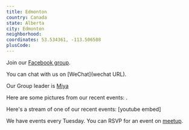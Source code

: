 ```yaml
---
title: Edmonton
country: Canada
state: Alberta
city: Edmonton
neighborhood: 
coordinates: 53.534361, -113.506508
plusCode:
---
```

Join our [Facebook group](https://www.facebook.com/groups/free.code.camp.edmonton).

You can chat with us on [WeChat](wechat URL).

Our Group leader is [Miya](freecodecamp.org/miya)

Here are some pictures from our recent events:
![]().

Here's a stream of one of our recent events:
[youtube embed]

We have events every Tuesday. You can RSVP for an event on [meetup](meetupurl).
